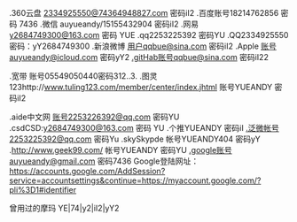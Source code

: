 .360云盘 2334925550@74364948827.com 密码iI2
.百度账号18214762856 密码 7436
.微信 auyueandy/15155432904 密码iI2
.网易 y2684749300@163.com 密码  YUE
.qq2253225392 密码YU
.QQ2334925550 密码：yY2684749300
.新浪微博 用户qqbue@sina.com 密码iI2
.Apple 账号auyueandy@icloud.com 密码yY2
.gitHab账号qqbue@sina.com 密码iI22

.宽带 账号05549050440密码312..3.
.图灵123http://www.tuling123.com/member/center/index.jhtml
 账号YUEANDY 密码iI2

.aide中文网
 账号2253226392@qq.com 密码YU
.csdCSD:y2684749300@163.com 密码 YU
.个推YUEANDY 密码iI
.泛微帐号2253225392@qq.com 密码Yu
.skySkypde 帐号YUEANDY404 密码yY
.http://www.geek99.com/ 帐号YUEANDY 密码YU
.google账号auyueandy@gmail.com 密码7436
Google登陆网址：https://accounts.google.com/AddSession?service=accountsettings&continue=https://myaccount.google.com/?pli%3D1#identifier


曾用过的摩玛
YE|74|y2|iI2|yY2

